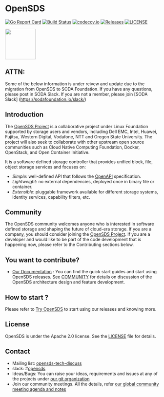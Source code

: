 # OpenSDS

[![Go Report Card](https://goreportcard.com/badge/github.com/sodafoundation/api?branch=master)](https://goreportcard.com/report/github.com/sodafoundation/api)
[![Build Status](https://travis-ci.org/sodafoundation/api.svg?branch=master)](https://travis-ci.org/sodafoundation/api)
[![codecov.io](https://codecov.io/github/sodafoundation/api/coverage.svg?branch=master)](https://codecov.io/github/sodafoundation/api?branch=master)
[![Releases](https://img.shields.io/github/release/sodafoundation/api/all.svg?style=flat-square)](https://github.com/sodafoundation/api/releases)
[![LICENSE](https://img.shields.io/github/license/sodafoundation/api.svg?style=flat-square)](https://github.com/sodafoundation/api/blob/master/LICENSE)

<img src="https://www.opensds.io/wp-content/uploads/sites/18/2016/11/logo_opensds.png" width="100">

## ATTN:
Some of the below information is under reivew and update due to the migration from OpenSDS to SODA Foundation. If you have any questions, please post in SODA Slack. If you are not a member, please join [SODA Slack] (https://sodafoundation.io/slack/)

## Introduction

The [OpenSDS Project](https://opensds.io/) is a collaborative project under Linux
Foundation supported by storage users and vendors, including
Dell EMC, Intel, Huawei, Fujitsu, Western Digital, Vodafone, NTT and Oregon State University. The project
will also seek to collaborate with other upstream open source communities
such as Cloud Native Computing Foundation, Docker, OpenStack, and Open
Container Initiative.

It is a software defined storage controller that provides
unified block, file, object storage services and focuses on:

* *Simple*: well-defined API that follows the [OpenAPI](https://github.com/OAI/OpenAPI-Specification) specification.
* *Lightweight*: no external dependencies, deployed once in binary file or container.
* *Extensible*: pluggable framework available for different storage systems, identity services, capability filters, etc.

## Community

The OpenSDS community welcomes anyone who is interested in software defined
storage and shaping the future of cloud-era storage. If you are a company,
you should consider joining the [OpenSDS Project](https://opensds.io/).
If you are a developer and would like to be part of the code development
that is happening now, please refer to the Contributing sections below.

## You want to contribute?

* [Our Documentation](https://docs.opensds.io/) : 
You can find the quick start guides and start using OpenSDS releases.
See [COMMUNITY](https://docs.opensds.io/community/) for details on discussion of the OpenSDS architecture design and feature development.

## How to start ? 

Please refer to [Try OpenSDS](https://docs.opensds.io/try-opensds/) to start using our releases and knowing more.

## License

OpenSDS is under the Apache 2.0 license. See the [LICENSE](LICENSE) file for details.

## Contact
* Mailing list: [opensds-tech-discuss](https://lists.opensds.io/mailman/listinfo/opensds-tech-discuss)
* slack: #[opensds](https://opensds.io/slack)
* Ideas/Bugs: You can raise your ideas, requirements and issues at any of the projects under [our git organization](https://github.com/opensds/)
* Join our community meetings. All the details, refer [our global community meeting agenda and notes](http://bit.ly/sodaglobalcommunitymeeting)
